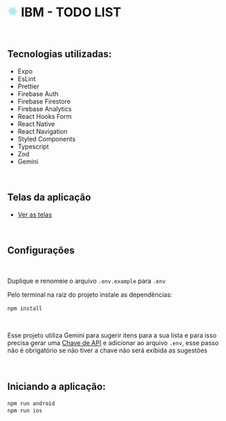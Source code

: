 # <img height="24" src="https://raw.githubusercontent.com/github/explore/80688e429a7d4ef2fca1e82350fe8e3517d3494d/topics/react/react.png" alt="React Native" title="React Native"/> IBM - TODO LIST

<br>

## Tecnologias utilizadas:

- Expo
- EsLint
- Prettier
- Firebase Auth
- Firebase Firestore
- Firebase Analytics
- React Hooks Form
- React Native
- React Navigation
- Styled Components
- Typescript
- Zod
- Gemini

<br />

## Telas da aplicação

- [Ver as telas](./screenshots)

<br />

## Configurações

<br />

Duplique e renomeie o arquivo `.env.example` para `.env`

Pelo terminal na raiz do projeto instale as dependências:

```
npm install
```

<br />

Esse projeto utiliza Gemini para sugerir itens para a sua lista e para isso precisa gerar uma [Chave de API](https://aistudio.google.com/app/apikey) e adicionar ao arquivo `.env`, esse passo não é obrigatório se não tiver a chave não será exibida as sugestões

<br />

## Iniciando a aplicação:

```
npm run android
npm run ios
```

